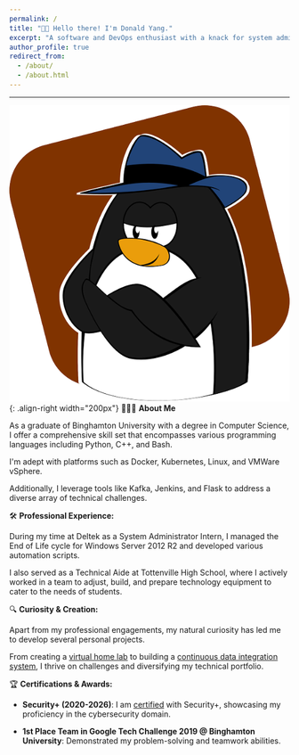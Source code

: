 ```yaml
---
permalink: /
title: "👋🏼 Hello there! I'm Donald Yang."
excerpt: "A software and DevOps enthusiast with a knack for system administration and data integration."
author_profile: true
redirect_from: 
  - /about/
  - /about.html
---
```


---
![Linux Penguin Wearing a Fedora](/images/penguin.png){: .align-right width="200px"}
👨🏻‍💻 **About Me**

As a graduate of Binghamton University with a degree in Computer Science, I offer a comprehensive skill set that encompasses various programming languages including Python, C++, and Bash.

I'm adept with platforms such as Docker, Kubernetes, Linux, and VMWare vSphere.

Additionally, I leverage tools like Kafka, Jenkins, and Flask to address a diverse array of technical challenges.

🛠️ **Professional Experience:**

During my time at Deltek as a System Administrator Intern, I managed the End of Life cycle for Windows Server 2012 R2 and developed various automation scripts. 

I also served as a Technical Aide at Tottenville High School, where I actively worked in a team to adjust, build, and prepare technology equipment to cater to the needs of students.

🔍 **Curiosity & Creation:** 

Apart from my professional engagements, my natural curiosity has led me to develop several personal projects. 

From creating a [virtual home lab](https://github.com/dyang21/Virtual-HomeLab) to building a [continuous data integration system](https://github.com/dyang21/Continuous-Data-Integration-System), I thrive on challenges and diversifying my technical portfolio.

🏆 **Certifications & Awards:**

- **Security+ (2020-2026)**: I am [certified](https://www.credly.com/badges/2303fc55-39c7-4af1-a53e-553e16bd6107/linked_in_profile) with Security+, showcasing my proficiency in the cybersecurity domain.
  
- **1st Place Team in Google Tech Challenge 2019 @ Binghamton University**: Demonstrated my problem-solving and teamwork abilities.